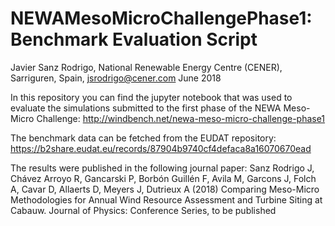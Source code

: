 # NEWAMesoMicroChallengePhase1: Benchmark Evaluation Script 
Javier Sanz Rodrigo, National Renewable Energy Centre (CENER), Sarriguren, Spain, jsrodrigo@cener.com June 2018

In this repository you can find the jupyter notebook that was used to evaluate the simulations submitted to the first phase of the NEWA Meso-Micro Challenge: http://windbench.net/newa-meso-micro-challenge-phase1

The benchmark data can be fetched from the EUDAT repository: https://b2share.eudat.eu/records/87904b9740cf4defaca8a16070670ead

The results were published in the following journal paper: Sanz Rodrigo J, Chávez Arroyo R, Gancarski P, Borbón Guillén F, Avila M, Garcons J, Folch A, Cavar D, Allaerts D, Meyers J, Dutrieux A (2018) Comparing Meso-Micro Methodologies for Annual Wind Resource Assessment and Turbine Siting at Cabauw. Journal of Physics: Conference Series, to be published
